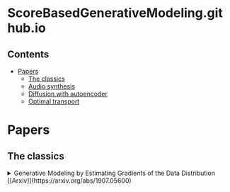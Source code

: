 # ScoreBasedGenerativeModeling.github.io

## Contents
- [Papers](#papers)
  - [The classics](#the-classics)
  - [Audio synthesis](#audio-synthesis)
  - [Diffusion with autoencoder](#diffusion-with-autoencoder)
  - [Optimal transport](#optimal-transport)

# Papers
## The classics

<details>
  <summary> Generative Modeling by Estimating Gradients of the Data Distribution [[Arxiv]](https://arxiv.org/abs/1907.05600)</summary>
  * See also the blogpost (http://yang-song.github.io/blog/2021/score/)
  * Sample from multiple noisy versions of the data distribution
  * First results on popular image datasets
</details>
